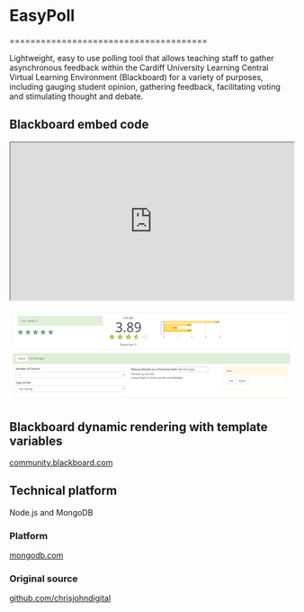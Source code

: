 # EasyPoll
======================================

Lightweight, easy to use polling tool that allows teaching staff to gather asynchronous feedback within the Cardiff University Learning Central Virtual Learning Environment (Blackboard) for a variety of purposes, including gauging student opinion, gathering feedback, facilitating voting and stimulating thought and debate.

## Blackboard embed code

<iframe width="100%" height="280" src="https://example.com/?poll=@X@course.pk_string@X@@X@content.url@X@"></iframe>

![Image representing EasyPoll](public/images/easypoll.png?raw=true "Image representing EasyPoll")

## Blackboard dynamic rendering with template variables

[community.blackboard.com](https://community.blackboard.com/docs/DOC-1148)

## Technical platform

Node.js and MongoDB

### Platform

[mongodb.com](https://www.mongodb.com/)

### Original source

[github.com/chrisjohndigital](https://github.com/chrisjohndigital/EasyPoll)
